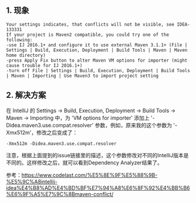 
## 1. 现象

```
Your settings indicates, that conflicts will not be visible, see IDEA-133331
If your project is Maven2 compatible, you could try one of the following:
-use IJ 2016.1+ and configure it to use external Maven 3.1.1+ (File | Settings | Build, Execution, Deployment | Build Tools | Maven | Maven home directory)
-press Apply Fix button to alter Maven VM options for importer (might cause trouble for IJ 2016.1+)
-turn off File | Settings | Build, Execution, Deployment | Build Tools | Maven | Importing | Use Maven3 to import project setting
```

## 2. 解决方案

在 IntelliJ 的  Settings → Build, Execution, Deployment → Build Tools → Maven → Importing  中，为 'VM options for importer' 添加上 '-Didea.maven3.use.compat.resolver' 参数，例如，原来我的这个参数为 '-Xmx512m'，修改之后变成了：
```
-Xmx512m -Didea.maven3.use.compat.resolver
```
注意，根据上面提到的issue链接里的描述，这个参数修改对不同的IntelliJ版本是不同的。这样修改之后，就可以看到Dependency Analyzer结果了。

参考：https://www.codelast.com/%E5%8E%9F%E5%88%9B-%E5%9C%A8intellij-idea%E4%B8%AD%E4%BD%BF%E7%94%A8%E6%8F%92%E4%BB%B6%E6%9F%A5%E7%9C%8Bmaven-conflict/
